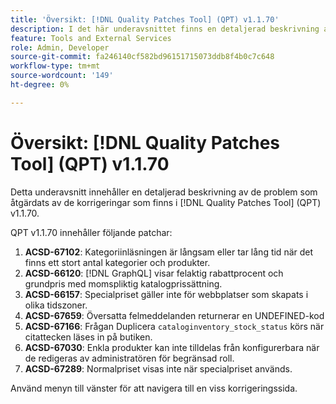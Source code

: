 ```yaml
---
title: 'Översikt: [!DNL Quality Patches Tool] (QPT) v1.1.70'
description: I det här underavsnittet finns en detaljerad beskrivning av de problem som åtgärdats av de korrigeringar som finns i  [!DNL Quality Patches Tool] (QPT) v1.1.70.
feature: Tools and External Services
role: Admin, Developer
source-git-commit: fa246140cf582bd96151715073ddb8f4b0c7c648
workflow-type: tm+mt
source-wordcount: '149'
ht-degree: 0%

---
```


# Översikt: [!DNL Quality Patches Tool] (QPT) v1.1.70

Detta underavsnitt innehåller en detaljerad beskrivning av de problem som åtgärdats av de korrigeringar som finns i [!DNL Quality Patches Tool] (QPT) v1.1.70.

QPT v1.1.70 innehåller följande patchar:
1. **ACSD-67102**: Kategoriinläsningen är långsam eller tar lång tid när det finns ett stort antal kategorier och produkter.
1. **ACSD-66120**: [!DNL GraphQL] visar felaktig rabattprocent och grundpris med momspliktig katalogprissättning.
1. **ACSD-66157**: Specialpriset gäller inte för webbplatser som skapats i olika tidszoner.
1. **ACSD-67659**: Översatta felmeddelanden returnerar en UNDEFINED-kod
1. **ACSD-67166**: Frågan Duplicera `cataloginventory_stock_status` körs när citattecken läses in på butiken.
1. **ACSD-67030**: Enkla produkter kan inte tilldelas från konfigurerbara när de redigeras av administratören för begränsad roll.
1. **ACSD-67289**: Normalpriset visas inte när specialpriset används.

Använd menyn till vänster för att navigera till en viss korrigeringssida.
